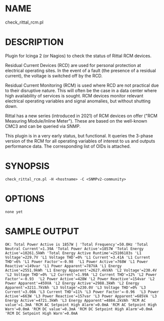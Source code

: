# NAME

check_rittal_rcm.pl

# DESCRIPTION

Plugin for Icinga 2 (or Nagios) to check the status of Rittal RCM devices.

Residual Current Devices (RCD) are used for personal protection at electrical operating sites. In the event of a fault (the presence of a residual current), the voltage is switched off by the RCD.

Residual Current Monitoring (RCM) is used where RCD are not practical due to their disruptive nature. This will often be the case in a data center where high availability of services is sought. RCM devices monitor relevant electrical operating variables and signal anomalies, but without shutting down.

Rittal has a new series (introduced in 2021) of RCM devices on offer ("RCM Measuring Module/Inline Meter"). These are based on the well-known CMC3 and can be queried via SNMP.

This plugin is in a very early status, but functional. It queries the 3-phase version of the RCM for all operating variables of interest to us and outputs performance data. The corresponding list of OIDs is attached.


# SYNOPSIS

    check_rittal_rcm.pl -H <hostname> -C <SNMPv2-community>

# OPTIONS

    none yet

# SAMPLE OUTPUT

    OK: Total Power Active is 1857W | 'Total Frequency'=50.0Hz 'Total Neutral Current'=1.39A 'Total Power Active'=1857W 'Total Energy Active'=10261.5kWh 'Total Energy Active Runtime'=25106183s 'L1 Voltage'=229.7V 'L1 Voltage THD'=0% 'L1 Current'=3.41A 'L1 Current THD'=6% 'L1 Power Factor'=-0.98  'L1 Power Active'=768W 'L1 Power Reactive'=149var 'L1 Power Apparent'=787VA 'L1 Energy Active'=2551.9kWh 'L1 Energy Apparent'=2627.4kVAh 'L2 Voltage'=230.4V 'L2 Voltage THD'=0% 'L2 Current'=1.99A 'L2 Current THD'=12% 'L2 Power Factor'=-0.93  'L2 Power Active'=428W 'L2 Power Reactive'=154var 'L2 Power Apparent'=459VA 'L2 Energy Active'=2988.3kWh 'L2 Energy Apparent'=3211.7kVAh 'L3 Voltage'=230.0V 'L3 Voltage THD'=0% 'L3 Current'=3.00A 'L3 Current THD'=11% 'L3 Power Factor'=-0.96  'L3 Power Active'=663W 'L3 Power Reactive'=157var 'L3 Power Apparent'=685VA 'L3 Energy Active'=4721.3kWh 'L3 Energy Apparent'=4884.2kVAh 'RCM AC value'=1.3mA 'RCM AC Setpoint High Alarm'=0.0mA 'RCM AC Setpoint High Warn'=0.0mA 'RCM DC value'=0.3mA 'RCM DC Setpoint High Alarm'=0.0mA 'RCM DC Setpoint High Warn'=0.0mA
